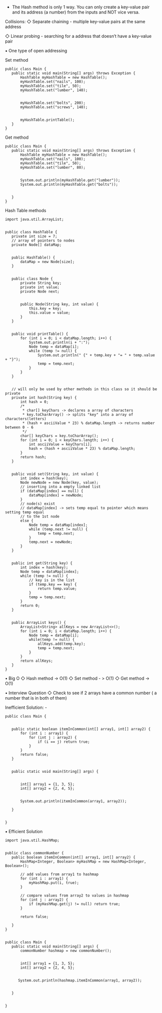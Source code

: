 * The Hash method is only 1 way. You can only create a key-value pair and its address (a number) from the inputs and NOT vice versa.



Collisions:
◇ Separate chaining - multiple key-value pairs at the same address

◇ Linear probing - searching for a address that doesn’t have a key-value pair

▪ One type of open addressing

Set method

~~~~~~~~~~~~~~~~~~~~~~~~~~~~~~~~~
public class Main {
   public static void main(String[] args) throws Exception {
       HashTable myHashTable = new HashTable();
       myHashTable.set("nails", 100);
       myHashTable.set("tile", 50);
       myHashTable.set("lumber", 140);


       myHashTable.set("bolts", 200);
       myHashTable.set("screws", 140);


       myHashTable.printTable();
   }
}

~~~~~~~~~~~~~~~~~~~~~~~~~~~~~~~~~



Get method

~~~~~~~~~~~~~~~~~~~~~~~~~~~~~~~~~
public class Main {
   public static void main(String[] args) throws Exception {
       HashTable myHashTable = new HashTable();
       myHashTable.set("nails", 100);
       myHashTable.set("tile", 50);
       myHashTable.set("lumber", 80);


       System.out.println(myHashTable.get("lumber"));
       System.out.println(myHashTable.get("bolts"));


   }
}

~~~~~~~~~~~~~~~~~~~~~~~~~~~~~~~~~




 Hash Table methods 
~~~~~~~~~~~~~~~~~~~~~~~~~~~~~~~~~
import java.util.ArrayList;


public class HashTable {
   private int size = 7;
   // array of pointers to nodes
   private Node[] dataMap;


   public HashTable() {
       dataMap = new Node[size];
   }


   public class Node {
       private String key;
       private int value;
       private Node next;


       public Node(String key, int value) {
           this.key = key;
           this.value = value;
       }
   }


   public void printTable() {
       for (int i = 0; i < dataMap.length; i++) {
           System.out.println(i + ":");
           Node temp = dataMap[i];
           while (temp != null) {
               System.out.println(" {" + temp.key + "= " + temp.value + "}");
               temp = temp.next;
           }
       }
   }


   // will only be used by other methods in this class so it should be private
   private int hash(String key) {
       int hash = 0;
       /*
        * char[] keyChars -> declares a array of characters
        * key.toCharArray() -> splits "key" into a array of characters(letters)
        * (hash + asciiValue * 23) % dataMap.length -> returns number between 0 - 6
        */
       char[] keyChars = key.toCharArray();
       for (int i = 0; i < keyChars.length; i++) {
           int asciiValue = keyChars[i];
           hash = (hash + asciiValue * 23) % dataMap.length;
       }
       return hash;
   }


   public void set(String key, int value) {
       int index = hash(key);
       Node newNode = new Node(key, value);
       // inserting into a empty linked list
       if (dataMap[index] == null) {
           dataMap[index] = newNode;
       }
       // node(s) exist
       // dataMap[index] -> sets temp equal to pointer which means setting temp equal
       // to the 1st node
       else {
           Node temp = dataMap[index];
           while (temp.next != null) {
               temp = temp.next;
           }
           temp.next = newNode;
       }
   }


   public int get(String key) {
       int index = hash(key);
       Node temp = dataMap[index];
       while (temp != null) {
           // key is in the list
           if (temp.key == key) {
               return temp.value;
           }
           temp = temp.next;
       }
       return 0;
   }


   public ArrayList keys() {
       ArrayList<String> allKeys = new ArrayList<>();
       for (int i = 0; i < dataMap.length; i++) {
           Node temp = dataMap[i];
           while(temp != null) {
               allKeys.add(temp.key);
               temp = temp.next;
           }
       }
       return allKeys;
   }
}

~~~~~~~~~~~~~~~~~~~~~~~~~~~~~~~~~



• Big O
◇ Hash method -> O(1)
◇ Set method - > O(1)
◇ Get method -> O(1)



• Interview Question
◇ Check to see if 2 arrays have a common number ( a number that is in both of them)

Inefficient Solution:
      - 
~~~~~~~~~~~~~~~~~~~~~~~~~~~~~~~~~
public class Main {


   public static boolean itemInCommon(int[] array1, int[] array2) {
       for (int i : array1) {
           for (int j : array2) {
               if (i == j) return true;
           }
       }
       return false;
   }


   public static void main(String[] args) {


       int[] array1 = {1, 3, 5};
       int[] array2 = {2, 4, 5};


       System.out.println(itemInCommon(array1, array2));
      
   }


}

~~~~~~~~~~~~~~~~~~~~~~~~~~~~~~~~~


▪ Efficient Solution
~~~~~~~~~~~~~~~~~~~~~~~~~~~~~~~~~
import java.util.HashMap;


public class commonNumber {
   public boolean itemInCommon(int[] array1, int[] array2) {
       HashMap<Integer, Boolean> myHashMap = new HashMap<Integer, Boolean>();
  
       // add values from array1 to hashmap
       for (int i : array1) {
           myHashMap.put(i, true);
       }
  
       // compare values from array2 to values in hashmap
       for (int j : array2) {
           if (myHashMap.get(j) != null) return true;
       }
  
       return false;
  
   }
}


public class Main {
   public static void main(String[] args) {
       commonNumber hashmap = new commonNumber();


       int[] array1 = {1, 3, 5};
       int[] array2 = {2, 4, 5};


      System.out.println(hashmap.itemInCommon(array1, array2));


   }


}

~~~~~~~~~~~~~~~~~~~~~~~~~~~~~~~~~
